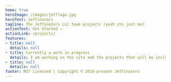 ```yaml
---
home: true
heroImage: /images/jefflogo.jpg
heroText: Jeffinators
tagline: The Jeffinators LLC team projects (yeah its just me)
actionText: Get Started →
actionLink: /projects/
features:
- title: null
  details: null
- title: Currently a work in progress
  details: I am working on the site and the projects that will be included here.
- title: null
  details: null
footer: MIT Licensed | Copyright © 2018-present Jeffinators
---
```

